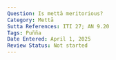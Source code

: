 ```yaml
---
Question: Is mettā meritorious?
Category: Mettā
Sutta References: ITI 27; AN 9.20
Tags: Puñña
Date Entered: April 1, 2025
Review Status: Not started
---
```

